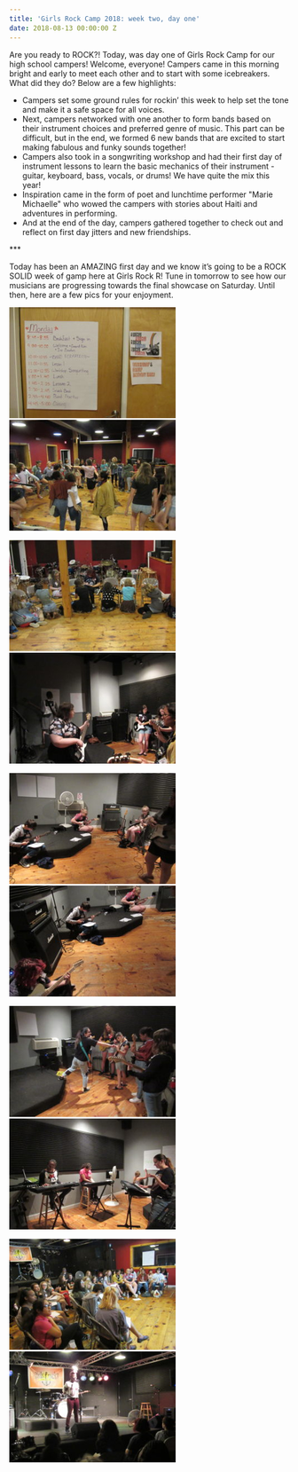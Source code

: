 ```yaml
---
title: 'Girls Rock Camp 2018: week two, day one'
date: 2018-08-13 00:00:00 Z
---
```


Are you ready to ROCK?! Today, was day one of Girls Rock Camp for our high school campers! Welcome, everyone! Campers came in this morning bright and early to meet each other and to start with some icebreakers. What did they do? Below are a few highlights:

- Campers set some ground rules for rockin’ this week to help set the tone and make it a safe space for all voices.
- Next, campers networked with one another to form bands based on their instrument choices and preferred genre of music. This part can be difficult, but in the end, we formed 6 new bands that are excited to start making fabulous and funky sounds together!
- Campers also took in a songwriting workshop and had their first day of instrument lessons to learn the basic mechanics of their instrument - guitar, keyboard, bass, vocals, or drums! We have quite the mix this year!
- Inspiration came in the form of poet and lunchtime performer "Marie Michaelle" who wowed the campers with stories about Haiti and adventures in performing.
- And at the end of the day, campers gathered together to check out and reflect on first day jitters and new friendships.

\*\*\*

Today has been an AMAZING first day and we know it’s going to be a ROCK SOLID week of gamp here at Girls Rock R! Tune in tomorrow to see how our musicians are progressing towards the final showcase on Saturday. Until then, here are a few pics for your enjoyment.

![](images/2018-08-13-12.59.33-300x200.jpg)  ![](images/2018-08-13-10.29.11-300x200.jpg)

![](images/2018-08-13-10.32.44-300x200.jpg)  ![](images/2018-08-13-12.54.01-300x200.jpg)

![](images/2018-08-13-12.54.40-300x200.jpg)  ![](images/2018-08-13-12.54.46-300x200.jpg)

![](images/2018-08-13-12.55.40-300x200.jpg)  ![](images/2018-08-13-12.59.03-300x200.jpg)

![](images/2018-08-13-13.51.04-300x200.jpg)  ![](images/2018-08-13-14.34.56-300x200.jpg)
